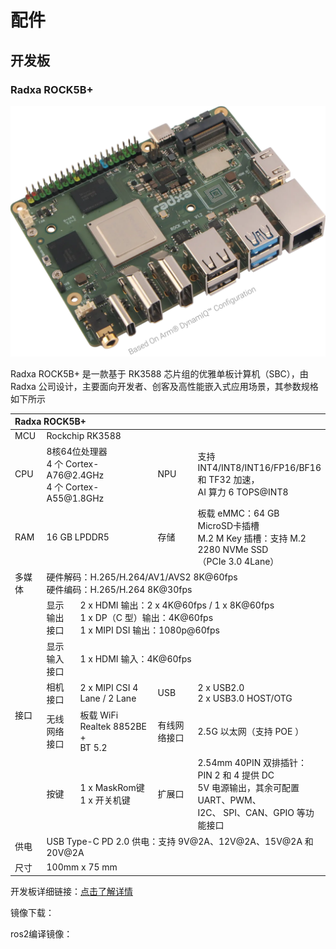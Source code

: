 # 配件
## 开发板
### Radxa ROCK5B+
![图片alt](../image/development_board.png)

Radxa ROCK5B+ 是一款基于 RK3588 芯片组的优雅单板计算机（SBC），由 Radxa 公司设计，主要面向开发者、创客及高性能嵌入式应用场景，其参数规格如下所示  

<div class="wy-table-responsive">
    <table class="docutils align-default">
        <thead>
            <tr class="row-odd" align="left">
                <th class="head" colspan=5>Radxa ROCK5B+</th>
            </tr>
        </thead>
        <tbody>
            <tr class="row-even">
                <td>MCU</td>
                <td colspan=4>Rockchip RK3588</td>
            </tr>
            <tr class="row-odd">
                <td>CPU</td>
                <td colspan=2>8核64位处理器<br>4 个 Cortex-A76@2.4GHz<br>4 个 Cortex-A55@1.8GHz</td>
                <td>NPU</td>
                <td>支持 INT4/INT8/INT16/FP16/BF16 和 TF32 加速，<br>AI 算力 6 TOPS@INT8</td>
            </tr>
            <tr class="row-even">
                <td>RAM</td>
                <td colspan=2>16 GB LPDDR5</td>
                <td>存储</td>
                <td>板载 eMMC：64 GB<br>MicroSD卡插槽<br>M.2 M Key 插槽：支持 M.2 2280 NVMe SSD<br>（PCIe 3.0 4Lane）</td>
            </tr>
            <tr class="row-odd">
                <td>多媒体</td>
                <td colspan=4>硬件解码：H.265/H.264/AV1/AVS2 8K@60fps<br>硬件编码：H.265/H.264 8K@30fps</td>
            </tr>
            <tr class="row-even">
                <td rowspan=5>接口</td>
                <td>显示输出接口</td>
                <td colspan=3>2 x HDMI 输出：2 x 4K@60fps / 1 x 8K@60fps<br>1 x DP（C 型）输出：4K@60fps<br>1 x MIPI DSI 输出：1080p@60fps</td>
            </tr>
            <tr class="row-odd">
                <td style="border-left-width: 1px;">显示输入接口</td>
                <td colspan=3>1 x HDMI 输入：4K@60fps</td>
            </tr>
            <tr class="row-even">
                <td style="border-left-width: 1px;">相机接口</td>
                <td>2 x MIPI CSI 4 Lane / 2 Lane</td>
                <td>USB</td>
                <td>2 x USB2.0<br>2 x USB3.0 HOST/OTG</td>
            </tr>
            <tr class="row-odd">
                <td style="border-left-width: 1px;">无线网络接口</td>
                <td>板载 WiFi Realtek 8852BE + <br>BT 5.2</td>
                <td>有线网络接口</td>
                <td>2.5G 以太网（支持 POE ）</td>
            </tr>
             <tr class="row-even">
                <td style="border-left-width: 1px;">按键</td>
                <td>1 x MaskRom键<br>1 x 开关机键</td>
                <td>扩展口</td>
                <td width="10%">2.54mm 40PIN 双排插针：PIN 2 和 4 提供 DC<br>5V 电源输出，其余可配置 UART、PWM、<br>I2C、 SPI、CAN、GPIO 等功能接口</td>
            </tr>
            <tr class="row-odd">
                <td>供电</td>
                <td colspan=4>USB Type-C PD 2.0 供电：支持 9V@2A、12V@2A、15V@2A 和 20V@2A</td>
            </tr>
            <tr class="row-even">
                <td>尺寸</td>
                <td colspan=4>100mm x 75 mm</td>
            </tr>
        </tbody>
    </table>
</div>


开发板详细链接：[点击了解详情](https://radxa.com/products/rock5/5bp)  

镜像下载：  

ros2编译镜像：